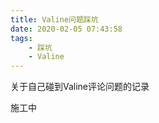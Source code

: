 ```yaml
---
title: Valine问题踩坑
date: 2020-02-05 07:43:58
tags:
    - 踩坑
    - Valine
---
```

关于自己碰到Valine评论问题的记录
<!-- more -->
施工中